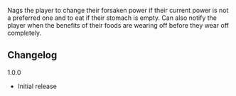 Nags the player to change their forsaken power if their current power is not a preferred one and to eat if their stomach is empty. Can also notify the player when the benefits of their foods are wearing off before they wear off completely.

## Changelog

1.0.0

- Initial release
